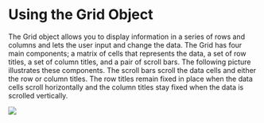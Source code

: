 <h1 class="heading"><span class="name">Using the Grid Object</span></h1>

The Grid object allows you to display information in a series of rows and columns and lets the user input and change the data. The Grid has four main components; a matrix of cells that represents the data, a set of row titles, a set of column titles, and a pair of scroll bars. The following picture illustrates these components. The scroll bars scroll the data cells and either the row or column titles. The row titles remain fixed in place when the data cells scroll horizontally and the column titles stay fixed when the data is scrolled vertically.

![](../img/grid-components.png)
